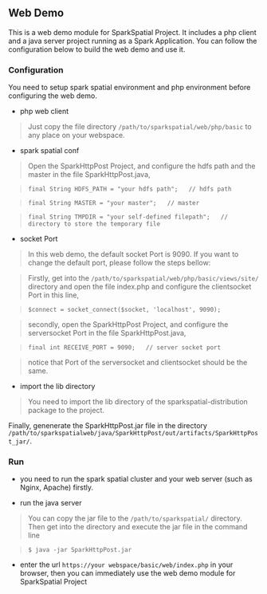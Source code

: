 Web Demo
-------------------------------------------
This is a web demo module for SparkSpatial Project. It includes a php client and a java server project running as a Spark Application. You can follow the configuration below to build the web demo and use it.

### Configuration
You need to setup spark spatial environment and php environment before configuring the web demo.

* php web client

> Just copy the file directory `/path/to/sparkspatial/web/php/basic` to any place on your webspace.	  

* spark spatial conf

> Open the SparkHttpPost Project, and configure the hdfs path and the master in the file SparkHttpPost.java,

> ```       
> final String HDFS_PATH = "your hdfs path";   // hdfs path
> ```

> ```
> final String MASTER = "your master";   // master
> ```

> ```
> final String TMPDIR = "your self-defined filepath";   // directory to store the temporary file
> ```

* socket Port

> In this web demo, the default socket Port is 9090. If you want to change the default port, please follow the steps bellow:       

> Firstly, get into the `/path/to/sparkspatial/web/php/basic/views/site/` directory and open the file index.php and configure the clientsocket Port in this line,       

> ```
> $connect = socket_connect($socket, 'localhost', 9090);
> ```

> secondly, open the SparkHttpPost Project, and configure the serversocket Port in the file SparkHttpPost.java,

> ```       
> final int RECEIVE_PORT = 9090;   // server socket port
> ```

> notice that Port of the serversocket and clientsocket should be the same.

* import the lib directory

> You need to import the lib directory of the sparkspatial-distribution package to the project.

Finally, genenerate the SparkHttpPost.jar file in the directory `/path/to/sparkspatialweb/java/SparkHttpPost/out/artifacts/SparkHttpPost_jar/`. 
       
### Run
* you need to run the spark spatial cluster and your web server (such as Nginx, Apache) firstly.
   
* run the java server
      
> You can copy the jar file to the `/path/to/sparkspatial/` directory.  Then get into the directory and execute the jar file in the command line

> ```	  
> $ java -jar SparkHttpPost.jar
> ```

* enter the url `https://your webspace/basic/web/index.php` in your browser, then you can immediately use the web demo module for SparkSpatial Project